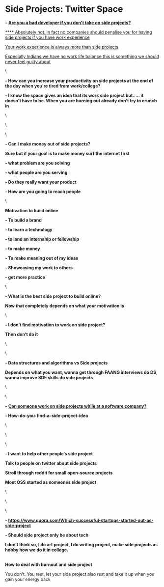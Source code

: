 # Side Projects: Twitter Space

**-** [**Are you a bad developer if you don't take on side projects?**](https://www.quora.com/Are-you-a-bad-developer-if-you-dont-take-on-side-projects)

[           ****           Absolutely not, in fact no companies should penalise you for having side projects if you have work experience](https://www.quora.com/Are-you-a-bad-developer-if-you-dont-take-on-side-projects)

[          Your work experience is always more than side projects](https://www.quora.com/Are-you-a-bad-developer-if-you-dont-take-on-side-projects)

[          Especially Indians we have no work life balance this is something we should never feel guilty about](https://www.quora.com/Are-you-a-bad-developer-if-you-dont-take-on-side-projects)

\


**- How can you increase your productivity on side projects at the end of the day when you're tired from work/college?**

**- I know the space gives an idea that its work side project but….. it doesn’t have to be. When you are burning out already don’t try to crunch in**&#x20;

\


\


\


**- Can I make money out of side projects?**

**Sure but if your goal is to make money surf the internet first**

**- what problem are you solving**&#x20;

**- what people are you serving**

**- Do they really want your product**

**- How are you going to reach people**&#x20;

\


**Motivation to build online**

**- To build a brand**&#x20;

**- to learn a technology**

**- to land an internship or fellowship**

**- to make money**

**- To make meaning out of my ideas**

**- Showcasing my work to others**

**- get more practice**

\


**- What is the best side project to build online?**

**Now that completely depends on what your motivation is**&#x20;

\


**- I don’t find motivation to work on side project?**

**Then don’t do it**&#x20;

\


\


**- Data structures and algorithms vs Side projects**

**Depends on what you want, wanna get through FAANG interviews do DS, wanna improve SDE skills do side projects**

\


\


**-** [**Can someone work on side projects while at a software company?**](https://www.quora.com/Can-someone-work-on-side-projects-while-at-a-software-company)

**- How-do-you-find-a-side-project-idea**

\


\


\


**- I want to help other people’s side project**

**Talk to people on twitter about side projects**

**Stroll through reddit for small open-source projects**

**Most OSS started as someones side project**

\


\


\


**- https://www.quora.com/Which-successful-startups-started-out-as-side-project**

**- Should side project only be about tech**

**I don’t think so, I do art project, I do writing project, make side projects as hobby how we do it in college.**

\
**How to deal with burnout and side project**

You don't. You rest, let your side project also rest and take it up when you gain your energy back
